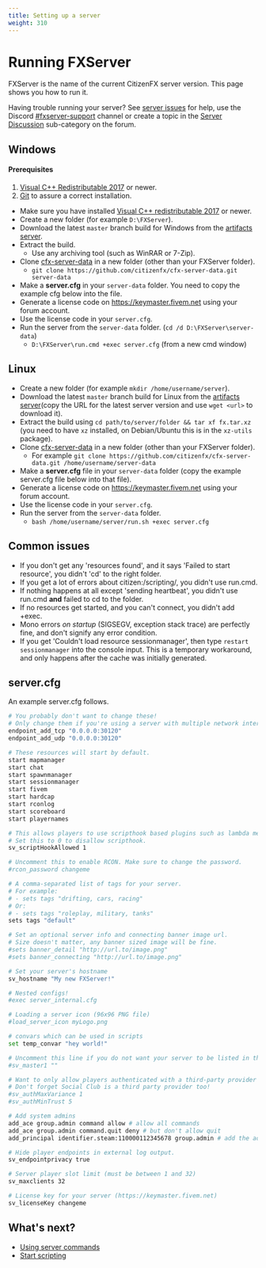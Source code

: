 ```yaml
---
title: Setting up a server
weight: 310
---
```


Running FXServer
================

FXServer is the name of the current CitizenFX server version. This page shows you how to run it.

Having trouble running your server? See [server issues][server-issues] for help, use the Discord [#fxserver-support][fxserver-support] channel or create a topic in the [Server Discussion][fxserver-support-category] sub-category on the forum.

Windows
-------

#### Prerequisites
1. [Visual C++ Redistributable 2017][vcredist] or newer.
2. [Git][git-scm] to assure a correct installation.

- Make sure you have installed [Visual C++ redistributable 2017][vcredist] or newer.
- Create a new folder (for example `D:\FXServer`).
- Download the latest `master` branch build for Windows from the [artifacts server][windows-artifacts].
- Extract the build.
  - Use any archiving tool (such as WinRAR or 7-Zip).
- Clone [cfx-server-data][server-data] in a new folder (other than your FXServer folder).
  - `git clone https://github.com/citizenfx/cfx-server-data.git server-data`
- Make a **server.cfg** in your `server-data` folder. You need to copy the example cfg below into the file.
- Generate a license code on <https://keymaster.fivem.net> using your forum account.
- Use the license code in your `server.cfg`.
- Run the server from the `server-data` folder. (`cd /d D:\FXServer\server-data`)
  - `D:\FXServer\run.cmd +exec server.cfg` (from a new cmd window)

Linux
-----
- Create a new folder (for example `mkdir /home/username/server`).
- Download the latest `master` branch build for Linux from the [artifacts server][linux-artifacts](copy the URL for the latest server version and use `wget <url>` to download it).
- Extract the build using `cd path/to/server/folder && tar xf fx.tar.xz` (you need to have `xz` installed, on Debian/Ubuntu this is in the `xz-utils` package).
- Clone [cfx-server-data][server-data] in a new folder (other than your FXServer folder).
  - For example `git clone https://github.com/citizenfx/cfx-server-data.git /home/username/server-data`
- Make a **server.cfg** file in your `server-data` folder (copy the example server.cfg file below into that file).
- Generate a license code on <https://keymaster.fivem.net> using your forum account.
- Use the license code in your `server.cfg`.
- Run the server from the `server-data` folder.
  - `bash /home/username/server/run.sh +exec server.cfg`

Common issues
---------------

- If you don't get any 'resources found', and it says 'Failed to start resource', you didn't 'cd' to the right folder.
- If you get a lot of errors about citizen:/scripting/, you didn't use run.cmd.
- If nothing happens at all except 'sending heartbeat', you didn't use run.cmd **and** failed to cd to the folder.
- If no resources get started, and you can't connect, you didn't add +exec.
- Mono errors _on startup_ (SIGSEGV, exception stack trace) are perfectly fine, and don't signify any error condition.
- If you get 'Couldn't load resource sessionmanager', then type `restart sessionmanager` into the console input. This is a temporary workaround, and only happens after the cache was initially generated.

server.cfg
----------

An example server.cfg follows.

```sh
# You probably don't want to change these!
# Only change them if you're using a server with multiple network interfaces.
endpoint_add_tcp "0.0.0.0:30120"
endpoint_add_udp "0.0.0.0:30120"

# These resources will start by default.
start mapmanager
start chat
start spawnmanager
start sessionmanager
start fivem
start hardcap
start rconlog
start scoreboard
start playernames

# This allows players to use scripthook based plugins such as lambda menu.
# Set this to 0 to disallow scripthook.
sv_scriptHookAllowed 1

# Uncomment this to enable RCON. Make sure to change the password.
#rcon_password changeme

# A comma-separated list of tags for your server.
# For example:
# - sets tags "drifting, cars, racing"
# Or:
# - sets tags "roleplay, military, tanks"
sets tags "default"

# Set an optional server info and connecting banner image url.
# Size doesn't matter, any banner sized image will be fine.
#sets banner_detail "http://url.to/image.png"
#sets banner_connecting "http://url.to/image.png"

# Set your server's hostname
sv_hostname "My new FXServer!"

# Nested configs!
#exec server_internal.cfg

# Loading a server icon (96x96 PNG file)
#load_server_icon myLogo.png

# convars which can be used in scripts
set temp_convar "hey world!"

# Uncomment this line if you do not want your server to be listed in the server browser.
#sv_master1 ""

# Want to only allow players authenticated with a third-party provider like Steam?
# Don't forget Social Club is a third party provider too!
#sv_authMaxVariance 1
#sv_authMinTrust 5

# Add system admins
add_ace group.admin command allow # allow all commands
add_ace group.admin command.quit deny # but don't allow quit
add_principal identifier.steam:110000112345678 group.admin # add the admin to the group

# Hide player endpoints in external log output.
sv_endpointprivacy true

# Server player slot limit (must be between 1 and 32)
sv_maxclients 32

# License key for your server (https://keymaster.fivem.net)
sv_licenseKey changeme
```

What's next?
------------

- [Using server commands][server-commands]
- [Start scripting][scripting-introduction]

[windows-artifacts]: https://runtime.fivem.net/artifacts/fivem/build_server_windows/master/
[linux-artifacts]: https://runtime.fivem.net/artifacts/fivem/build_proot_linux/master/
[server-data]: https://github.com/citizenfx/cfx-server-data

[vcredist]: https://go.microsoft.com/fwlink/?LinkId=746572
[winrar]: https://www.rarlab.com/download.htm
[7zip]: https://www.7-zip.org/download.html
[git-scm]: https://git-scm.com/download/win

[server-issues]: /support/server-issues
[server-commands]: /server-manual/server-commands
[scripting-introduction]: /scripting-manual/introduction

[fxserver-support]: https://discord.gg/UwvVgsJ
[fxserver-support-category]: https://forum.fivem.net/c/server-development/server-discussion